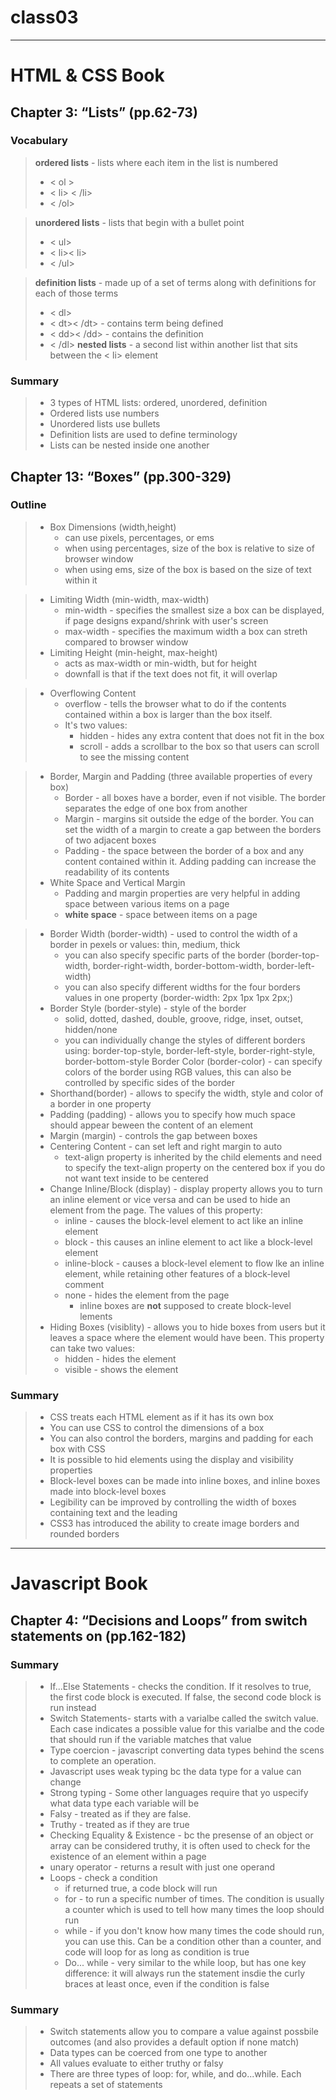 # class03
______________

# HTML & CSS Book 

## Chapter 3: “Lists” (pp.62-73)
### Vocabulary 
> **ordered lists** - lists where each item in the list is numbered
>   * < ol >
>   *   < li> < /li>
>   * < /ol>

> **unordered lists** - lists that begin with a bullet point
>   * < ul>
>   * < li>< li>
>   * < /ul>

> **definition lists** - made up of a set of terms along with definitions for each of those terms
>   * < dl>
>   * < dt>< /dt> - contains term being defined
>   * < dd>< /dd> - contains the definition
>   * < /dl>
> **nested lists** - a second list within another list that sits between the < li> element

### Summary 
> * 3 types of HTML lists: ordered, unordered, definition
> * Ordered lists use numbers
> * Unordered lists use bullets 
> * Definition lists are used to define terminology 
> * Lists can be nested inside one another


## Chapter 13: “Boxes” (pp.300-329)
### Outline
> * Box Dimensions (width,height)
>   * can use pixels, percentages, or ems
>   * when using percentages, size of the box is relative to size of browser window
>   * when using ems, size of the box is based on the size of text within it

> * Limiting Width (min-width, max-width)
>   * min-width - specifies the smallest size a box can be displayed, if page designs expand/shrink with user's screen
>   * max-width - specifies the maximum width a box can streth compared to browser window
> * Limiting Height (min-height, max-height)
>   * acts as max-width or min-width, but for height
>   * downfall is that if the text does not fit, it will overlap

> * Overflowing Content
>   * overflow - tells the browser what to do if the contents contained within a box is larger than the box itself.
>   * It's two values: 
>       * hidden - hides any extra content that does not fit in the box
>       * scroll - adds a scrollbar to the box so that users can scroll to see the missing content

> * Border, Margin and Padding (three available properties of every box)
>   * Border - all boxes have a border, even if not visible. The border separates the edge of one box from another
>   * Margin - margins sit outside the edge of the border. You can set the width of a margin to create a gap between the borders of two adjacent boxes
>   * Padding - the space between the border of a box and any content contained within it.  Adding padding can increase the readability of its contents 
> * White Space and Vertical Margin 
>   * Padding and margin properties are very helpful in adding space between various items on a page
>   * **white space** - space between items on a page

> * Border Width (border-width) - used to control the width of a border in pexels or values: thin, medium, thick
>   * you can also specify specific parts of the border (border-top-width, border-right-width, border-bottom-width, border-left-width)
>   * you can also specify different widths for the four borders values in one property (border-width: 2px 1px 1px 2px;)
> * Border Style (border-style) - style of the border
>   * solid, dotted, dashed, double, groove, ridge, inset, outset, hidden/none
>   * you can individually change the styles of different borders using: border-top-style, border-left-style, border-right-style, 
border-bottom-style
> Border Color (border-color) - can specify colors of the border using RGB values, this can also be controlled by specific sides of the border
> * Shorthand(border) - allows to specify the width, style and color of a border in one property 
> * Padding (padding) - allows you to specify how much space should appear beween the content of an element
> * Margin (margin) - controls the gap between boxes
> * Centering Content - can set left and right margin to auto
>   * text-align property is inherited by the child elements and need to specify the text-align property on the centered box if you do not want text inside to be centered 
> * Change Inline/Block (display) - display property allows you to turn an inline element or vice versa and can be used to hide an element from the page. The values of this property:
>   * inline - causes the block-level element to act like an inline element
>   * block - this causes an inline element to act like a block-level element
>   * inline-block - causes a block-level element to flow lke an inline element, while retaining other features of a block-level comment
>   * none - hides the element from the page
>       * inline boxes are **not** supposed to create block-level lements 
> * Hiding Boxes (visiblity) - allows you to hide boxes from users but it leaves a space where the element would have been. This property can take two values: 
>   * hidden - hides the element
>   * visible - shows the element


### Summary
> * CSS treats each HTML element as if it has its own box
> * You can use CSS to control the dimensions of a box
> * You can also control the borders, margins and padding for each box with CSS
> * It is possible to hid elements using the display and visibility properties
> * Block-level boxes can be made into inline boxes, and inline boxes made into block-level boxes
> * Legibility can be improved by controlling the width of boxes containing text and the leading
> * CSS3 has introduced the ability to create image borders and rounded borders

__________________

# Javascript Book

## Chapter 4: “Decisions and Loops” from switch statements on (pp.162-182)

### Summary
> * If...Else Statements - checks the condition. If it resolves to true, the first code block is executed. If false, the second code block is run instead
> * Switch Statements- starts with a varialbe called the switch value. Each case indicates a possible value for this varialbe and the code that should run if the variable matches that value
> * Type coercion - javascript converting data types behind the scens to complete an operation.
> * Javascript uses weak typing bc the data type for a value can change
> * Strong typing - Some other languages require that yo uspecify what data type each variable will be
> * Falsy - treated as if they are false. 
> * Truthy - treated as if they are true
> * Checking Equality & Existence - bc the presense of an object or array can be considered truthy, it is often used to check for the existence of an element within a page
> * unary operator - returns a result with just one operand 
> * Loops - check a condition
>   * if returned true, a code block will run
>   * for - to run a specific number of times. The condition is usually a counter which is used to tell how many times the loop should run
>   * while - if you don't know how many times the code should run, you can use this. Can be a condition other than a counter, and code will loop for as long as condition is true
>   * Do... while - very similar to the while loop, but has one key difference: it will always run the statement insdie the curly braces at least once, even if the condition is false


### Summary 
> * Switch statements allow you to compare a value against possbile outcomes (and also provides a default option if none match)
> * Data types can be coerced from one type to another
> * All values evaluate to either truthy or falsy 
> * There are three types of loop: for, while, and do...while. Each repeats a set of statements